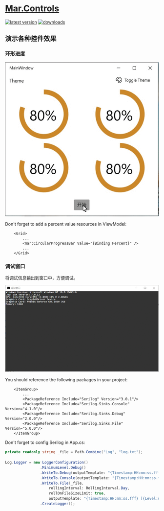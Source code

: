 # [Mar.Controls](https://github.com/zhongwcool/Mar.Controls)

[![latest version](https://img.shields.io/nuget/v/Mar.Controls)](https://www.nuget.org/packages/Mar.Controls) [![downloads](https://img.shields.io/nuget/dt/Mar.Controls)](https://www.nuget.org/packages/Mar.Controls)

## 演示各种控件效果

### 环形进度

![](https://raw.githubusercontent.com/zhongwcool/Mar.Controls/main/Assets/sf9QtpmJUj.gif)

Don't forget to add a percent value resources in ViewModel:

```xaml
    <Grid>
        ...
        <mar:CircularProgressBar Value="{Binding Percent}" />
        ...
    </Grid>
```

### 调试窗口

将调试信息输出到窗口中，方便调试。

![](https://raw.githubusercontent.com/zhongwcool/Mar.Controls/main/Assets/imf5dl4qxE.gif)

You should reference the following packages in your project:

```xaml
    <ItemGroup>
        ...
        <PackageReference Include="Serilog" Version="3.0.1"/>
        <PackageReference Include="Serilog.Sinks.Console" Version="4.1.0"/>
        <PackageReference Include="Serilog.Sinks.Debug" Version="2.0.0"/>
        <PackageReference Include="Serilog.Sinks.File" Version="5.0.0"/>
    </ItemGroup>
```

Don't forget to config Serilog in App.cs:

```csharp
private readonly string _file = Path.Combine("Log", "log.txt");

Log.Logger = new LoggerConfiguration()
                .MinimumLevel.Debug()
                .WriteTo.Debug(outputTemplate: "{Timestamp:HH:mm:ss.fff} [{Level:u3}] {Message:l}{NewLine}{Exception}")
                .WriteTo.Console(outputTemplate: "{Timestamp:HH:mm:ss.fff} [{Level:u3}] {Message:l}{NewLine}{Exception}")
                .WriteTo.File(_file,
                    rollingInterval: RollingInterval.Day,
                    rollOnFileSizeLimit: true,
                    outputTemplate: "{Timestamp:HH:mm:ss.fff} [{Level:u3}] {Message:l}{NewLine}{Exception}")
                .CreateLogger();
```